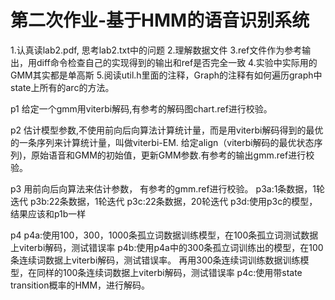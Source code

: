 # 第二次作业-基于HMM的语音识别系统

1.认真读lab2.pdf, 思考lab2.txt中的问题
2.理解数据文件
3.ref文件作为参考输出，用diff命令检查自己的实现得到的输出和ref是否完全一致
4.实验中实际用的GMM其实都是单高斯
5.阅读util.h里面的注释，Graph的注释有如何遍历graph中state上所有的arc的方法。

p1 给定一个gmm用viterbi解码,有参考的解码图chart.ref进行校验。

p2 估计模型参数,不使用前向后向算法计算统计量，而是用viterbi解码得到的最优的一条序列来计算统计量，叫做viterbi-EM. 给定align（viterbi解码的最优状态序列)，原始语音和GMM的初始值，更新GMM参数.有参考的输出gmm.ref进行校验。

p3 用前向后向算法来估计参数， 有参考的gmm.ref进行校验。 
p3a:1条数据，1轮迭代
p3b:22条数据，1轮迭代
p3c:22条数据，20轮迭代
p3d:使用p3c的模型，结果应该和p1b一样

p4
p4a:使用100，300，1000条孤立词数据训练模型，在100条孤立词测试数据上viterbi解码，测试错误率
p4b:使用p4a中的300条孤立词训练出的模型，在100条连续词数据上viterbi解码，测试错误率。 再用300条连续词训练数据训练模型，在同样的100条连续词数据上viterbi解码，测试错误率
p4c:使用带state transition概率的HMM，进行解码。
